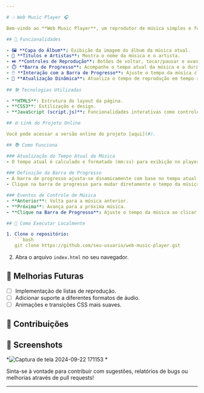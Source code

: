 ```yaml
---

# 🎶 Web Music Player 🎧

Bem-vindo ao **Web Music Player**, um reprodutor de música simples e funcional baseado na web. Este projeto traz uma interface minimalista e intuitiva para você curtir suas músicas favoritas! 

## 🚀 Funcionalidades

- 🖼️ **Capa do Álbum**: Exibição da imagem do álbum da música atual.
- 🎵 **Títulos e Artistas**: Mostra o nome da música e o artista.
- ⏯️ **Controles de Reprodução**: Botões de voltar, tocar/pausar e avançar.
- ⏱️ **Barra de Progresso**: Acompanhe o tempo atual da música e a duração total.
- 🖱️ **Interação com a Barra de Progresso**: Ajuste o tempo da música clicando diretamente na barra.
- 🔄 **Atualização Dinâmica**: Atualiza o tempo de reprodução em tempo real.
  
## 🛠️ Tecnologias Utilizadas

- **HTML5**: Estrutura do layout da página.
- **CSS3**: Estilização e design.
- **JavaScript (script.js)**: Funcionalidades interativas como controles e atualização do progresso da música.

## 🌐 Link do Projeto Online

Você pode acessar a versão online do projeto [aqui](#).

## 📚 Como Funciona

### Atualização do Tempo Atual da Música
- O tempo atual é calculado e formatado (mm:ss) para exibição no player.
  
### Definição da Barra de Progresso
- A barra de progresso ajusta-se dinamicamente com base no tempo atual da música.
- Clique na barra de progresso para mudar diretamente o tempo da música.

### Eventos de Controle de Música
- **Anterior**: Volta para a música anterior.
- **Próxima**: Avança para a próxima música.
- **Clique na Barra de Progresso**: Ajuste o tempo da música ao clicar em qualquer lugar da barra.

## 🚀 Como Executar Localmente

1. Clone o repositório:
   ```bash
   git clone https://github.com/seu-usuario/web-music-player.git
   ```
2. Abra o arquivo `index.html` no seu navegador.

## 🔧 Melhorias Futuras

- [ ] Implementação de listas de reprodução.
- [ ] Adicionar suporte a diferentes formatos de áudio.
- [ ] Animações e transições CSS mais suaves.

## 🤝 Contribuições

## 📸 Screenshots

*![Captura de tela 2024-09-22 171153](https://github.com/user-attachments/assets/b8d759e7-59e9-4acb-b157-eed2175384f6)
*

Sinta-se à vontade para contribuir com sugestões, relatórios de bugs ou melhorias através de pull requests!

---
```

